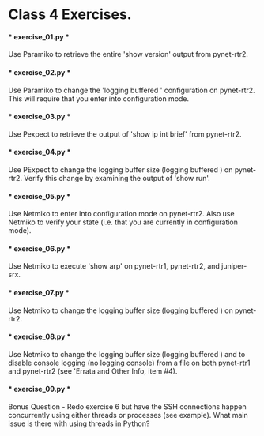 # Class 4 Exercises.

#### * exercise_01.py *
Use Paramiko to retrieve the entire 'show version' output from pynet-rtr2.

#### * exercise_02.py *
Use Paramiko to change the 'logging buffered <size>' configuration on
pynet-rtr2. This will require that you enter into configuration mode.

#### * exercise_03.py *
Use Pexpect to retrieve the output of 'show ip int brief' from pynet-rtr2.

#### * exercise_04.py *
Use PExpect to change the logging buffer size (logging buffered <size>) on
pynet-rtr2. Verify this change by examining the output of 'show run'.

#### * exercise_05.py *
Use Netmiko to enter into configuration mode on pynet-rtr2. Also use Netmiko
to verify your state (i.e. that you are currently in configuration mode).

#### * exercise_06.py *
Use Netmiko to execute 'show arp' on pynet-rtr1, pynet-rtr2, and juniper-srx.

#### * exercise_07.py *
Use Netmiko to change the logging buffer size (logging buffered <size>) on
pynet-rtr2.

#### * exercise_08.py *
Use Netmiko to change the logging buffer size (logging buffered <size>) and
to disable console logging (no logging console) from a file on both pynet-rtr1
and pynet-rtr2 (see 'Errata and Other Info, item #4).

#### * exercise_09.py *
Bonus Question - Redo exercise 6 but have the SSH connections happen
concurrently using either threads or processes (see example). What main issue
is there with using threads in Python?
